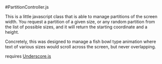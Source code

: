 #PartitionController.js

This is a little javascript class that is able to manage partitions of the screen width.  You request a partition of a given size, or any random partition from the list of possible sizes, and it will return the starting coordinate and a height.

Concretely, this was designed to manage a fish bowl type animation where text of various sizes would scroll across the screen, but never overlapping.

requires [Underscore.js](http://underscorejs.org/)
